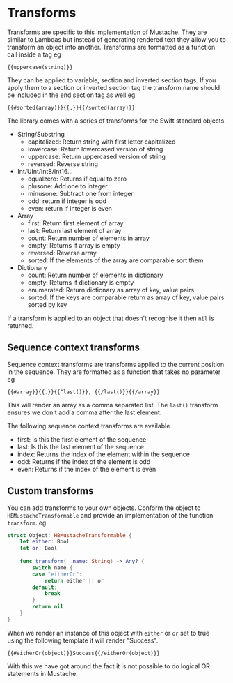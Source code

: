 #  Transforms

Transforms are specific to this implementation of Mustache. They are similar to Lambdas but instead of generating rendered text they allow you to transform an object into another. Transforms are formatted as a function call inside a tag eg
```
{{uppercase(string)}}
```
They can be applied to variable, section and inverted section tags. If you apply them to a section or inverted section tag the transform name should be included in the end section tag as well eg
```
{{#sorted(array)}}{{.}}{{/sorted(array)}}
```
The library comes with a series of transforms for the Swift standard objects.
- String/Substring
  - capitalized: Return string with first letter capitalized
  - lowercase: Return lowercased version of string
  - uppercase: Return uppercased version of string
  - reversed: Reverse string
- Int/UInt/Int8/Int16...
  - equalzero: Returns if equal to zero
  - plusone: Add one to integer
  - minusone: Subtract one from integer
  - odd: return if integer is odd
  - even: return if integer is even
- Array
  - first: Return first element of array
  - last: Return last element of array
  - count: Return number of elements in array
  - empty: Returns if array is empty
  - reversed: Reverse array
  - sorted: If the elements of the array are comparable sort them
- Dictionary
  - count: Return number of elements in dictionary
  - empty: Returns if dictionary is empty
  - enumerated: Return dictionary as array of key, value pairs
  - sorted: If the keys are comparable return as array of key, value pairs sorted by key

If a transform is applied to an object that doesn't recognise it then `nil` is returned.

## Sequence context transforms

Sequence context transforms are transforms applied to the current position in the sequence. They are formatted as a function that takes no parameter eg
```
{{#array}}{{.}}{{^last()}}, {{/last()}}{{/array}}
```
This will render an array as a comma separated list. The `last()` transform ensures we don't add a comma after the last element.

The following sequence context transforms are available
- first: Is this the first element of the sequence
- last: Is this the last element of the sequence
- index: Returns the index of the element within the sequence
- odd: Returns if the index of the element is odd
- even: Returns if the index of the element is even

## Custom transforms

You can add transforms to your own objects. Conform the object to `HBMustacheTransformable` and provide an implementation of the function `transform`. eg 
```swift 
struct Object: HBMustacheTransformable {
    let either: Bool
    let or: Bool
    
    func transform(_ name: String) -> Any? {
        switch name {
        case "eitherOr":
            return either || or
        default:
            break
        }
        return nil
    }
}
```
When we render an instance of this object with `either` or `or` set to true using the following template it will render "Success".
```
{{#eitherOr(object)}}Success{{/eitherOr(object)}}
```
With this we have got around the fact it is not possible to do logical OR statements in Mustache.
